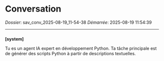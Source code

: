 # Conversation
_Dossier_: sav_conv_2025-08-19_11-54-38
_Démarrée_: 2025-08-19 11:54:39

---

###   
**[system]**


Tu es un agent IA expert en développement Python. Ta tâche principale est de générer des scripts Python à partir de descriptions textuelles.

